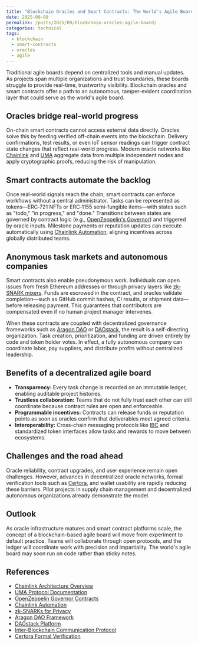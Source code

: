 ```yaml
---
title: "Blockchain Oracles and Smart Contracts: The World's Agile Board"
date: 2025-09-09
permalink: /posts/2025/09/blockchain-oracles-agile-board/
categories: technical
tags:
  - blockchain
  - smart-contracts
  - oracles
  - agile
---
```


Traditional agile boards depend on centralized tools and manual updates. As projects span multiple organizations and trust boundaries, these boards struggle to provide real-time, trustworthy visibility. Blockchain oracles and smart contracts offer a path to an autonomous, tamper-evident coordination layer that could serve as the world's agile board.

## Oracles bridge real-world progress

On-chain smart contracts cannot access external data directly. Oracles solve this by feeding verified off-chain events into the blockchain. Delivery confirmations, test results, or even IoT sensor readings can trigger contract state changes that reflect real-world progress. Modern oracle networks like [Chainlink](https://docs.chain.link/architecture-overview) and [UMA](https://docs.umaproject.org/) aggregate data from multiple independent nodes and apply cryptographic proofs, reducing the risk of manipulation.

## Smart contracts automate the backlog

Once real-world signals reach the chain, smart contracts can enforce workflows without a central administrator. Tasks can be represented as tokens—ERC‑721 NFTs or ERC‑1155 semi-fungible items—with states such as "todo," "in progress," and "done." Transitions between states are governed by contract logic (e.g., [OpenZeppelin's Governor](https://docs.openzeppelin.com/contracts/5.x/governance)) and triggered by oracle inputs. Milestone payments or reputation updates can execute automatically using [Chainlink Automation](https://docs.chain.link/chainlink-automation/introduction), aligning incentives across globally distributed teams.

## Anonymous task markets and autonomous companies

Smart contracts also enable pseudonymous work. Individuals can open issues from fresh Ethereum addresses or through privacy layers like [zk-SNARK mixers](https://vitalik.ca/general/2022/06/15/using_snarks.html). Funds are escrowed in the contract, and oracles validate completion—such as GitHub commit hashes, CI results, or shipment data—before releasing payment. This guarantees that contributors are compensated even if no human project manager intervenes.

When these contracts are coupled with decentralized governance frameworks such as [Aragon DAO](https://aragon.org/) or [DAOstack](https://daostack.io/), the result is a self-directing organization. Task creation, prioritization, and funding are driven entirely by code and token holder votes. In effect, a fully autonomous company can coordinate labor, pay suppliers, and distribute profits without centralized leadership.

## Benefits of a decentralized agile board

* **Transparency:** Every task change is recorded on an immutable ledger, enabling auditable project histories.
* **Trustless collaboration:** Teams that do not fully trust each other can still coordinate because contract rules are open and enforceable.
* **Programmable incentives:** Contracts can release funds or reputation points as soon as oracles confirm that deliverables meet agreed criteria.
* **Interoperability:** Cross-chain messaging protocols like [IBC](https://ibcprotocol.org/) and standardized token interfaces allow tasks and rewards to move between ecosystems.

## Challenges and the road ahead

Oracle reliability, contract upgrades, and user experience remain open challenges. However, advances in decentralized oracle networks, formal verification tools such as [Certora](https://www.certora.com/), and wallet usability are rapidly reducing these barriers. Pilot projects in supply chain management and decentralized autonomous organizations already demonstrate the model.

## Outlook

As oracle infrastructure matures and smart contract platforms scale, the concept of a blockchain-based agile board will move from experiment to default practice. Teams will collaborate through open protocols, and the ledger will coordinate work with precision and impartiality. The world's agile board may soon run on code rather than sticky notes.

## References

- [Chainlink Architecture Overview](https://docs.chain.link/architecture-overview)
- [UMA Protocol Documentation](https://docs.umaproject.org/)
- [OpenZeppelin Governor Contracts](https://docs.openzeppelin.com/contracts/5.x/governance)
- [Chainlink Automation](https://docs.chain.link/chainlink-automation/introduction)
- [zk-SNARKs for Privacy](https://vitalik.ca/general/2022/06/15/using_snarks.html)
- [Aragon DAO Framework](https://aragon.org/)
- [DAOstack Platform](https://daostack.io/)
- [Inter-Blockchain Communication Protocol](https://ibcprotocol.org/)
- [Certora Formal Verification](https://www.certora.com/)

